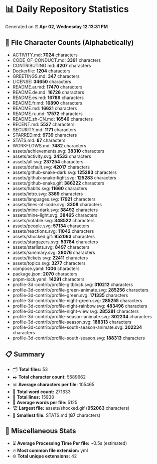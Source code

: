 # 📊 Daily Repository Statistics
Generated on ⏰ **Apr 02, Wednesday 12:13:31 PM**

## 📂 File Character Counts (Alphabetically)
- ACTIVITY.md: **7024** characters
- CODE_OF_CONDUCT.md: **3391** characters
- CONTRIBUTING.md: **4207** characters
- Dockerfile: **1204** characters
- GREETINGS.md: **347** characters
- LICENSE: **34650** characters
- README.ar.md: **17470** characters
- README.de.md: **16726** characters
- README.es.md: **16789** characters
- README.fr.md: **16890** characters
- README.md: **16621** characters
- README.ru.md: **17572** characters
- README.zh-CN.md: **16546** characters
- RECENT.md: **5527** characters
- SECURITY.md: **1171** characters
- STARRED.md: **9739** characters
- STATS.md: **87** characters
- WORKFLOWS.md: **7482** characters
- assets/achievements.svg: **38310** characters
- assets/activity.svg: **24533** characters
- assets/all.svg: **237254** characters
- assets/default.svg: **42017** characters
- assets/github-snake-dark.svg: **125283** characters
- assets/github-snake-light.svg: **125283** characters
- assets/github-snake.gif: **386222** characters
- assets/habits.svg: **11660** characters
- assets/intro.svg: **3369** characters
- assets/languages.svg: **17921** characters
- assets/lines-of-code.svg: **3308** characters
- assets/mine-dark.svg: **38492** characters
- assets/mine-light.svg: **38465** characters
- assets/notable.svg: **348522** characters
- assets/people.svg: **57134** characters
- assets/reactions.svg: **11042** characters
- assets/shocked.gif: **952063** characters
- assets/stargazers.svg: **53784** characters
- assets/starlists.svg: **8497** characters
- assets/summary.svg: **28076** characters
- assets/tickets.svg: **22411** characters
- assets/topics.svg: **3277** characters
- compose.yaml: **1006** characters
- package.json: **2070** characters
- pnpm-lock.yaml: **14291** characters
- profile-3d-contrib/profile-gitblock.svg: **310212** characters
- profile-3d-contrib/profile-green-animate.svg: **285256** characters
- profile-3d-contrib/profile-green.svg: **171335** characters
- profile-3d-contrib/profile-night-green.svg: **285255** characters
- profile-3d-contrib/profile-night-rainbow.svg: **483496** characters
- profile-3d-contrib/profile-night-view.svg: **285281** characters
- profile-3d-contrib/profile-season-animate.svg: **302234** characters
- profile-3d-contrib/profile-season.svg: **188313** characters
- profile-3d-contrib/profile-south-season-animate.svg: **302234** characters
- profile-3d-contrib/profile-south-season.svg: **188313** characters

## 📋 Summary
- 🗂️ **Total files:** 53
- ✒️ **Total character count:** 5589662
- 📊 **Average characters per file:** 105465
- 📝 **Total word count:** 271633
- 🧾 **Total lines:** 15938
- 📐 **Average words per file:** 5125
- 🏆 **Largest file:** assets/shocked.gif (**952063** characters)
- 🥉 **Smallest file:** STATS.md (**87** characters)

## 🌟 Miscellaneous Stats
- ⌛ **Average Processing Time Per file:** ~0.5s (estimated)
- 🔥 **Most common file extension:** yml
- 🌐 **Total unique extensions:** 42
